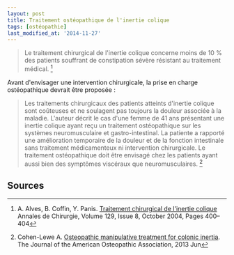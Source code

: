 ```yaml
---
layout: post
title: Traitement ostéopathique de l'inertie colique
tags: [ostéopathie]
last_modified_at: '2014-11-27'
---
```


> Le traitement chirurgical de l'inertie colique concerne moins de 10 % des patients souffrant de constipation sévère résistant au traitement médical. [^1]

Avant d'envisager une intervention chirurgicale, la prise en charge ostéopathique devrait être proposée :

> Les traitements chirurgicaux des patients atteints d'inertie colique sont coûteuses et ne soulagent pas toujours la douleur associée à la maladie. L'auteur décrit le cas d'une femme de 41 ans présentant une inertie colique ayant reçu un traitement ostéopathique sur les systèmes neuromusculaire et gastro-intestinal. La patiente a rapporté une amélioration temporaire de la douleur et de la fonction intestinale sans traitement médicamenteux ni intervention chirurgicale. Le traitement ostéopathique doit être envisagé chez les patients ayant aussi bien des symptômes viscéraux que neuromusculaires. [^2]

## Sources

[^1]: A. Alves, B. Coffin, Y. Panis.
      [Traitement chirurgical de l'inertie colique](http://www.sciencedirect.com/science/article/pii/S0003394404001646)
      Annales de Chirurgie, Volume 129, Issue 8, October 2004, Pages 400–404

[^2]: Cohen-Lewe A.
      [Osteopathic manipulative treatment for colonic inertia](http://www.ncbi.nlm.nih.gov/pubmed/23485982).
      The Journal of the American Osteopathic Association, 2013 Jun
